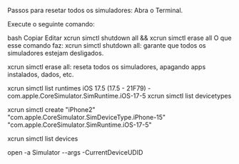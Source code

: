 Passos para resetar todos os simuladores:
Abra o Terminal.

Execute o seguinte comando:

bash
Copiar
Editar
xcrun simctl shutdown all && xcrun simctl erase all
O que esse comando faz:
xcrun simctl shutdown all: garante que todos os simuladores estejam desligados.

xcrun simctl erase all: reseta todos os simuladores, apagando apps instalados, dados, etc.

xcrun simctl list runtimes
iOS 17.5 (17.5 - 21F79) - com.apple.CoreSimulator.SimRuntime.iOS-17-5
xcrun simctl list devicetypes

xcrun simctl create "iPhone2" "com.apple.CoreSimulator.SimDeviceType.iPhone-15" "com.apple.CoreSimulator.SimRuntime.iOS-17-5"



xcrun simctl list devices

open -a Simulator --args -CurrentDeviceUDID

